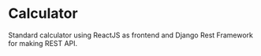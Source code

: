 # Calculator
Standard calculator using ReactJS as frontend and Django Rest Framework for making REST API.

